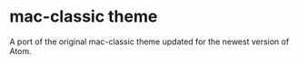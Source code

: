 # mac-classic theme

A port of the original mac-classic theme updated for the newest version of Atom.
